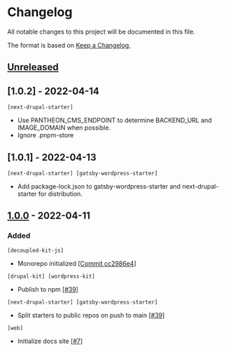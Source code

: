 # Changelog

All notable changes to this project will be documented in this file.

The format is based on [Keep a Changelog](https://keepachangelog.com/en/1.0.0/),

## [Unreleased]

## [1.0.2] - 2022-04-14

`[next-drupal-starter]`

- Use PANTHEON_CMS_ENDPOINT to determine BACKEND_URL and IMAGE_DOMAIN when possible.
- Ignore .pnpm-store

## [1.0.1] - 2022-04-13

`[next-drupal-starter] [gatsby-wordpress-starter]`

- Add package-lock.json to gatsby-wordpress-starter and next-drupal-starter for distribution.

## [1.0.0] - 2022-04-11

### Added

`[decoupled-kit-js]`

- Monorepo initialized [[Commit cc2986e4](https://github.com/pantheon-systems/decoupled-kit-js/commit/cc2986e41d6c088d75db86e467b94d85d8ce60bd)]

`[drupal-kit] [wordpress-kit]`

- Publish to npm [[#39](https://github.com/pantheon-systems/decoupled-kit-js/pull/39)]

`[next-drupal-starter] [gatsby-wordpress-starter]`

- Split starters to public repos on push to main [[#39](https://github.com/pantheon-systems/decoupled-kit-js/pull/39)]

`[web]`

- Initialize docs site [[#7](https://github.com/pantheon-systems/decoupled-kit-js/pull/7)]

[unreleased]: https://github.com/pantheon-systems/decoupled-kit-js/compare/main...canary
[1.0.0]: https://github.com/pantheon-systems/decoupled-kit-js/compare/v1.0.0...HEAD
